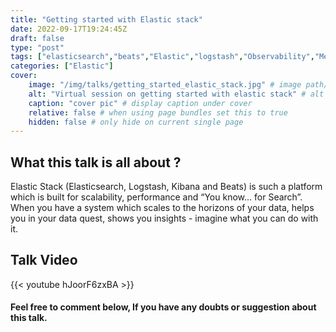 ```yaml
---
title: "Getting started with Elastic stack"
date: 2022-09-17T19:24:45Z
draft: false
type: "post"
tags: ["elasticsearch","beats","Elastic","logstash","Observability","Metricbeat"]
categories: ["Elastic"]
cover:
    image: "/img/talks/getting_started_elastic_stack.jpg" # image path/url
    alt: "Virtual session on getting started with elastic stack" # alt text
    caption: "cover pic" # display caption under cover
    relative: false # when using page bundles set this to true
    hidden: false # only hide on current single page
---
```



## What this talk is all about ? 

Elastic Stack (Elasticsearch, Logstash, Kibana and Beats) is such a platform which is built for scalability, performance and “You know... for Search”. When you have a system which scales to the horizons of your data, helps you in your data quest, shows you insights - imagine what you can do with it.


## Talk Video


{{< youtube hJoorF6zxBA >}}


#### Feel free to comment below, If you have any doubts or suggestion about this talk. 
